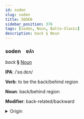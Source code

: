 ```yaml
---
id: soden
slug: soden
title: SODEN
sidebar_position: 376
tags: [soden, Noun, Balto-Slavic]
description: back § Noun
---
```


### soden&emsp;<span kind="abugida">ɐʌ̃ɿ</span>

*back* **§** [Noun](../../tags/Noun)

**IPA**: /ˈsɑ.dɛn/

**Verb**: to be the back/behind region

**Noun**: back/behind region

**Modifier**: back-related/backward

<details>
    <summary>Origin</summary>
    Macedonian заден zaden [ˈzadɛn]<br/>
    <em>Balto-Slavic Language Family</em>
</details>